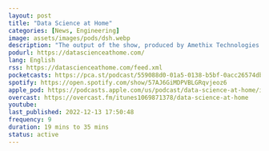 ```yaml
---
layout: post
title: "Data Science at Home"
categories: [News, Engineering]
image: assets/images/pods/dsh.webp
description: "The output of the show, produced by Amethix Technologies is the weekly episodes explaining the latest and most relevant finding in machine learning and artificial intelligence, interviewing researchers and influential scientists in the field."
podurl: https://datascienceathome.com/
lang: English
rss: https://datascienceathome.com/feed.xml
pocketcasts: https://pca.st/podcast/559088d0-01a5-0138-b5bf-0acc26574db2
spotify: https://open.spotify.com/show/57AJ6GiMDPVBLGRqvjeoz6
apple_pod: https://podcasts.apple.com/us/podcast/data-science-at-home/id1069871378
overcast: https://overcast.fm/itunes1069871378/data-science-at-home
youtube:
last_published: 2022-12-13 17:50:48
frequency: 9
duration: 19 mins to 35 mins
status: active
---
```

